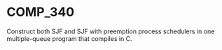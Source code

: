 # COMP_340
Construct both SJF and SJF with preemption process schedulers in one multiple-queue program that compiles in C. 
